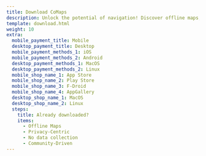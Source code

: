 ```yaml
---
title: Download CoMaps
description: Unlock the potential of navigation! Discover offline maps, privacy-centric features, and a community-driven app
template: download.html
weight: 10
extra:
  mobile_payment_title: Mobile
  desktop_payment_title: Desktop
  mobile_payment_methods_1: iOS
  mobile_payment_methods_2: Android
  desktop_payment_methods_1: MacOS
  desktop_payment_methods_2: Linux
  mobile_shop_name_1: App Store
  mobile_shop_name_2: Play Store
  mobile_shop_name_3: F-Droid
  mobile_shop_name_4: AppGallery
  desktop_shop_name_1: MacOS
  desktop_shop_name_2: Linux
  steps:
    title: Already downloaded?
    items:
      - Offline Maps
      - Privacy-Centric
      - No data collection
      - Community-Driven
---
```


